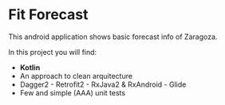 # Fit Forecast

This android application shows basic forecast info of Zaragoza.

In this project you will find:

* __Kotlin__
* An approach to clean arquitecture
* Dagger2 - Retrofit2 - RxJava2 & RxAndroid - Glide
* Few and simple (AAA) unit tests
